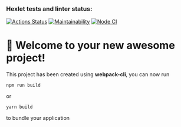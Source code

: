 ### Hexlet tests and linter status:
[![Actions Status](https://github.com/mini-mariya/frontend-project-11/workflows/hexlet-check/badge.svg)](https://github.com/mini-mariya/frontend-project-11/actions)
[![Maintainability](https://api.codeclimate.com/v1/badges/681cfa91e5b90307bfd4/maintainability)](https://codeclimate.com/github/mini-mariya/frontend-project-11/maintainability)
[![Node CI](https://github.com/mini-mariya/frontend-project-11/actions/workflows/nodejs.yml/badge.svg)](https://github.com/mini-mariya/frontend-project-11/actions/workflows/nodejs.yml)


# 🚀 Welcome to your new awesome project!

This project has been created using **webpack-cli**, you can now run

```
npm run build
```

or

```
yarn build
```

to bundle your application
